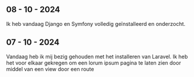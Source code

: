 ## 08 - 10 - 2024
Ik heb vandaag Django en Symfony volledig geïnstalleerd en onderzocht.

## 07 - 10 - 2024
Vandaag heb ik mij bezig gehouden met het installeren van Laravel.
Ik heb het voor elkaar gekregen om een lorum ipsum pagina te laten zien door middel van een view door een route

